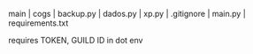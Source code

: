 main
| cogs
   | backup.py
   | dados.py
   | xp.py
| .gitignore
| main.py
| requirements.txt

requires TOKEN, GUILD ID in dot env
